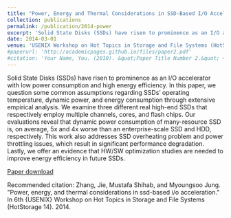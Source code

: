 ```yaml
---
title: "Power, Energy and Thermal Considerations in SSD-Based I/O Acceleration"
collection: publications
permalink: /publication/2014-power
excerpt: 'Solid State Disks (SSDs) have risen to prominence as an I/O accelerator with low power consumption and high energy efficiency. In this paper, we question some common assumptions regarding SSDs’ operating temperature, dynamic power, and energy consumption through extensive empirical analysis. We examine three different real high-end SSDs that respectively employ multiple channels, cores, and flash chips. Our evaluations reveal that dynamic power consumption of many-resource SSD is, on average, 5x and 4x worse than an enterprise-scale SSD and HDD, respectively…'
date: 2014-03-01
venue: 'USENIX Workshop on Hot Topics in Storage and File Systems (HotStorage)'
#paperurl: 'http://academicpages.github.io/files/paper2.pdf'
#citation: 'Your Name, You. (2010). &quot;Paper Title Number 2.&quot; <i>Journal 1</i>. 1(2).'
---
```

Solid State Disks (SSDs) have risen to prominence as an I/O accelerator with low power consumption and high energy efficiency. In this paper, we question some common assumptions regarding SSDs’ operating temperature, dynamic power, and energy consumption through extensive empirical analysis. We examine three different real high-end SSDs that respectively employ multiple channels, cores, and flash chips. Our evaluations reveal that dynamic power consumption of many-resource SSD is, on average, 5x and 4x worse than an enterprise-scale SSD and HDD, respectively. This work also addresses SSD overheating problem and power throttling issues, which result in significant performance degradation. Lastly, we offer an evidence that HW/SW optimization studies are needed to improve energy efficiency in future SSDs.

[Paper download](https://www.usenix.org/system/files/conference/hotstorage14/hotstorage14-paper-zhang.pdf)

Recommended citation: Zhang, Jie, Mustafa Shihab, and Myoungsoo Jung. "Power, energy, and thermal considerations in ssd-based i/o acceleration." In 6th {USENIX} Workshop on Hot Topics in Storage and File Systems (HotStorage 14). 2014.